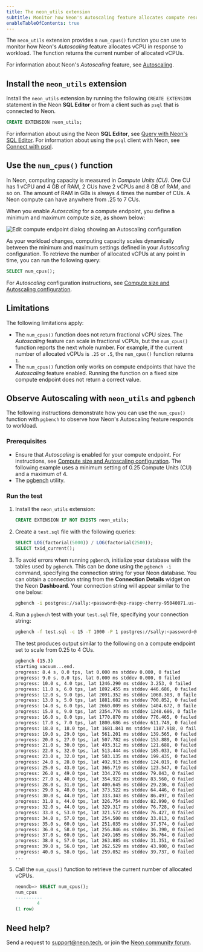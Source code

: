 ```yaml
---
title: The neon_utils extension
subtitle: Monitor how Neon's Autoscaling feature allocates compute resources
enableTableOfContents: true
---
```


The `neon_utils` extension provides a `num_cpus()` function you can use to monitor how Neon's _Autoscaling_ feature allocates vCPU in response to workload. The function returns the current number of allocated vCPUs.

For information about Neon's _Autoscaling_ feature, see [Autoscaling](https://neon.tech/docs/introduction/autoscaling).

## Install the `neon_utils` extension

Install the `neon_utils` extension by running the following `CREATE EXTENSION` statement in the Neon **SQL Editor** or from a client such as `psql` that is connected to Neon.

```sql
CREATE EXTENSION neon_utils;
```

For information about using the Neon **SQL Editor**, see [Query with Neon's SQL Editor](/docs/get-started-with-neon/query-with-neon-sql-editor). For information about using the `psql` client with Neon, see [Connect with psql](/docs/connect/query-with-psql-editor).

## Use the `num_cpus()` function

In Neon, computing capacity is measured in _Compute Units (CU)_. One CU has 1 vCPU and 4 GB of RAM, 2 CUs have 2 vCPUs and 8 GB of RAM, and so on. The amount of RAM in GBs is always 4 times the number of CUs. A Neon compute can have anywhere from .25 to 7 CUs.

When you enable _Autoscaling_ for a compute endpoint, you define a minimum and maximum compute size, as shown below:

![Edit compute endpoint dialog showing an Autoscaling configuration](/docs/extensions/edit_compute_endpoint.png)

As your workload changes, computing capacity scales dynamically between the minimum and maximum settings defined in your _Autoscaling_ configuration. To retrieve the number of allocated vCPUs at any point in time, you can run the following query:

```sql
SELECT num_cpus();
```

For _Autoscaling_ configuration instructions, see [Compute size and Autoscaling configuration](/docs/manage/endpoints#compute-size-and-autoscaling-configuration).

## Limitations

The following limitations apply:

- The `num_cpus()` function does not return fractional vCPU sizes. The _Autoscaling_ feature can scale in fractional vCPUs, but the `num_cpus()` function reports the next whole number. For example, if the current number of allocated vCPUs is `.25` or `.5`, the `num_cpus()` function returns `1`.
- The `num_cpus()` function only works on compute endpoints that have the _Autoscaling_ feature enabled. Running the function on a fixed size compute endpoint does not return a correct value.

## Observe Autoscaling with `neon_utils` and `pgbench`

The following instructions demonstrate how you can use the `num_cpus()` function with `pgbench` to observe how Neon's Autoscaling feature responds to workload.

### Prerequisites

- Ensure that _Autoscaling_ is enabled for your compute endpoint. For instructions, see [Compute size and Autoscaling configuration](/docs/manage/endpoints#compute-size-and-autoscaling-configuration). The following example uses a minimum setting of 0.25 Compute Units (CU) and a maximum of 4.
- The [pgbench](https://www.postgresql.org/docs/current/pgbench.html) utility.

### Run the test

1. Install the `neon_utils` extension:

    ```sql
    CREATE EXTENSION IF NOT EXISTS neon_utils;
    ```

2. Create a `test.sql` file with the following queries:

    ```sql
    SELECT LOG(factorial(5000)) / LOG(factorial(2500));
    SELECT txid_current();
    ```

3. To avoid errors when running `pgbench`, initialize your database with the tables used by `pgbench`. This can be done using the `pgbench -i` command, specifying the connection string for your Neon database. You can obtain a connection string from the **Connection Details** widget on the Neon **Dashboard**. Your connection string will appear similar to the one below:

    <CodeBlock shouldWrap>

    ```bash
    pgbench -i postgres://sally:<password>@ep-raspy-cherry-95040071.us-east-2.aws.neon.tech/neondb
    ```

    </CodeBlock>

4. Run a `pgbench` test with your `test.sql` file, specifying your connection string:

    <CodeBlock shouldWrap>

    ```bash
    pgbench -f test.sql -c 15 -T 1000 -P 1 postgres://sally:<password>@ep-raspy-cherry-95040071.us-east-2.aws.neon.tech/neondb
    ```

    </CodeBlock>

    The test produces output similar to the following on a compute endpoint set to scale from 0.25 to 4 CUs.

    ```bash
    pgbench (15.3)
    starting vacuum...end.
    progress: 8.4 s, 0.0 tps, lat 0.000 ms stddev 0.000, 0 failed
    progress: 9.0 s, 0.0 tps, lat 0.000 ms stddev 0.000, 0 failed
    progress: 10.0 s, 4.0 tps, lat 1246.290 ms stddev 3.253, 0 failed
    progress: 11.0 s, 6.0 tps, lat 1892.455 ms stddev 446.686, 0 failed
    progress: 12.0 s, 9.0 tps, lat 2091.352 ms stddev 1068.303, 0 failed
    progress: 13.0 s, 5.0 tps, lat 1881.682 ms stddev 700.852, 0 failed
    progress: 14.0 s, 6.0 tps, lat 2660.009 ms stddev 1404.672, 0 failed
    progress: 15.0 s, 9.0 tps, lat 2354.776 ms stddev 1248.686, 0 failed
    progress: 16.0 s, 8.0 tps, lat 1770.870 ms stddev 776.465, 0 failed
    progress: 17.0 s, 7.0 tps, lat 1800.686 ms stddev 611.749, 0 failed
    progress: 18.0 s, 18.0 tps, lat 1681.841 ms stddev 1187.918, 0 failed
    progress: 19.0 s, 29.0 tps, lat 561.201 ms stddev 139.565, 0 failed
    progress: 20.0 s, 27.0 tps, lat 507.782 ms stddev 153.889, 0 failed
    progress: 21.0 s, 30.0 tps, lat 493.312 ms stddev 121.688, 0 failed
    progress: 22.0 s, 32.0 tps, lat 513.444 ms stddev 185.033, 0 failed
    progress: 23.0 s, 32.0 tps, lat 503.135 ms stddev 199.435, 0 failed
    progress: 24.0 s, 28.0 tps, lat 492.913 ms stddev 124.019, 0 failed
    progress: 25.0 s, 43.0 tps, lat 366.719 ms stddev 123.547, 0 failed
    progress: 26.0 s, 49.0 tps, lat 334.276 ms stddev 79.043, 0 failed
    progress: 27.0 s, 40.0 tps, lat 354.922 ms stddev 83.560, 0 failed
    progress: 28.0 s, 31.0 tps, lat 400.645 ms stddev 29.236, 0 failed
    progress: 29.0 s, 48.0 tps, lat 373.522 ms stddev 64.446, 0 failed
    progress: 30.0 s, 44.0 tps, lat 333.343 ms stddev 86.497, 0 failed
    progress: 31.0 s, 44.0 tps, lat 326.754 ms stddev 82.990, 0 failed
    progress: 32.0 s, 44.0 tps, lat 329.317 ms stddev 76.728, 0 failed
    progress: 33.0 s, 53.0 tps, lat 321.572 ms stddev 76.427, 0 failed
    progress: 34.0 s, 57.0 tps, lat 254.500 ms stddev 33.013, 0 failed
    progress: 35.0 s, 60.0 tps, lat 251.035 ms stddev 37.574, 0 failed
    progress: 36.0 s, 58.0 tps, lat 256.846 ms stddev 36.390, 0 failed
    progress: 37.0 s, 60.0 tps, lat 249.165 ms stddev 36.764, 0 failed
    progress: 38.0 s, 57.0 tps, lat 263.885 ms stddev 31.351, 0 failed
    progress: 39.0 s, 56.0 tps, lat 262.529 ms stddev 43.900, 0 failed
    progress: 40.0 s, 58.0 tps, lat 259.052 ms stddev 39.737, 0 failed
    ...
    ```

4. Call the `num_cpus()` function to retrieve the current number of allocated vCPUs.

    ```sql
    ​​neondb=> SELECT num_cpus();
    num_cpus
    ----------
            4
    (1 row)
    ```

## Need help?

Send a request to [support@neon.tech](mailto:support@neon.tech), or join the [Neon community forum](https://community.neon.tech/).
